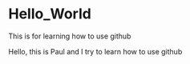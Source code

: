# Hello_World
This is for learning how to use github

Hello, this is Paul and I try to learn how to use github
